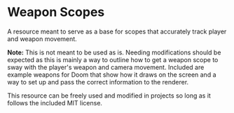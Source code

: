 # Weapon Scopes
A resource meant to serve as a base for scopes that accurately track player and weapon movement.

**Note:** This is not meant to be used as is. Needing modifications should be expected as this is mainly a way to outline how to get a weapon scope to sway with the player's weapon and camera movement. Included are example weapons for Doom that show how it draws on the screen and a way to set up and pass the correct information to the renderer.

This resource can be freely used and modified in projects so long as it follows the included MIT license.
